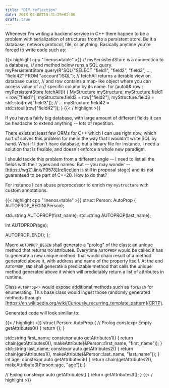```yaml
---
title: "DIY reflection"
date: 2018-04-08T15:31:25+02:00
draft: true
---
```


Whenever I'm writing a backend service in C++ there happen to be a problem with serialization of structures from/to a persistent store. Be it a database, network protocol, file, or anything. Basically anytime you're forced to write code such as:


{{< highlight cpp "linenos=table" >}}
// myPersistentStore is a connection to a database,
// and method below runs a SQL query.
myPersistentStore.query(R"SQL("SELECT "field1", "field2", "field3", ..., "field42" FROM "account")SQL");
// fetchAll returns a iterable view on database cursor,
// and row contains a map-like object where you can access value of a
// specific column by its name.
for (auto&& row : myPersistentStore.fetchAll()) {
  MyStructure myStructure;
  myStructure.field1 = row["field1"];
  myStructure.field2 = row["field2"];
  myStructure.field3 = std::stoi(row["field3"]);
  // ...
  myStructure.field42 = std::stoull(row["field42"]);
}
{{< / highlight >}}

If you have a fairly big database, with large amount of different fields it can be headache to extend anything -- lots of repetition.

There exists at least few ORMs for C++ which I can use right now, which sort of solves this problem for me in the way that I wouldn't write SQL by hand. What if I don't have database, but a binary file for instance. I need a solution that is flexible, and doesn't enforce a whole new paradigm.

I should tackle this problem from a different angle -- I need to list all the fields with their types and names. But -- you may wonder -- [https://wg21.link/P0578](reflection is still in proposal stage) and its not guaranteed to be part of C++20. How to do that?

For instance I can abuse preprocessor to enrich my `myStructure` with custom annotations.

{{< highlight cpp "linenos=table" >}}
struct Person: AutoProp<Person> {
  AUTOPROP_BEGIN(Person);

  std::string AUTOPROP(first_name);
  std::string AUTOPROP(last_name);
  
  int AUTOPROP(age);

  AUTOPROP_END();
};

Macro `AUTOPROP_BEGIN` shall generate a "prolog" of the class: an unique method that returns no attributes. Everytime `AUTOPROP` would be called it has to generate a new unique method, that would chain result of a method generated above it, with address and name of the property itself. At the end `AUTOPROP_END` shall generate a predictable method that calls the unique method generated above it which will predictably return a list of attributes in runtime.

Class `AutoProp<>` would expose additional methods such as `forEach` for enumerating. This base class would ingest those randomly generated methods through [https://en.wikipedia.org/wiki/Curiously_recurring_template_pattern](CRTP).

Generated code will look similiar to:


{{< / highlight >}}
struct Person: AutoProp<Person> {
// Prolog
constexpr Empty getAttributes0() { return {}; }

std::string first_name;
constexpr auto getAttributes1() { return chain(getAttributes0(), makeAttribute(&Person::first_name, "first_name")); }
std::string last_name;
constexpr auto getAttributes2() { return chain(getAttributes1(), makeAttribute(&Person::last_name, "last_name")); }
int age;
constexpr auto getAttributes3() { return chain(getAttributes2(), makeAttribute(&Person::age, "age")); }

// Epilog
constexpr auto getAttributes() { return getAttributes3(); }
{{< / highlight >}}

